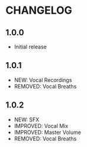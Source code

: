 # CHANGELOG

## 1.0.0
* Initial release

## 1.0.1
* NEW: Vocal Recordings
* REMOVED: Vocal Breaths

## 1.0.2
* NEW: SFX
* IMPROVED: Vocal Mix
* IMPROVED: Master Volume
* REMOVED: Vocal Breaths
